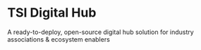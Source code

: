 # TSI Digital Hub
A ready-to-deploy, open-source digital hub solution for industry associations & ecosystem enablers
